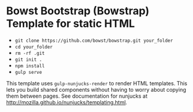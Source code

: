 # Bowst Bootstrap (Bowstrap) Template for static HTML

* `git clone https://github.com/bowst/bowstrap.git your_folder`
* `cd your_folder`
* `rm -rf .git`
* `git init .`
* `npm install`
* `gulp serve`

This template uses `gulp-nunjucks-render` to render HTML templates. This lets you build shared components without having to worry about copying them between pages.  See documentation for nunjucks at http://mozilla.github.io/nunjucks/templating.html.
